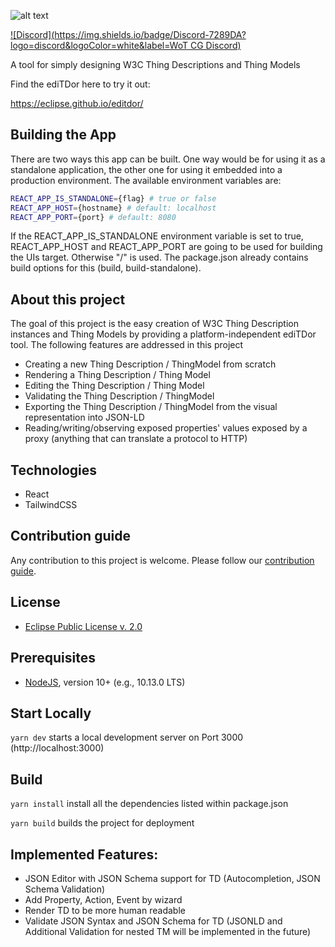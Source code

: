 ![alt text](https://github.com/eclipse/editdor/blob/master/logo/1585_ediTDor_logo.png "ediTDor logo")

[![Discord](https://img.shields.io/badge/Discord-7289DA?logo=discord&logoColor=white&label=WoT CG Discord)](https://discord.gg/RJNYJsEgnb)

A tool for simply designing W3C Thing Descriptions and Thing Models

Find the ediTDor here to try it out: 

https://eclipse.github.io/editdor/

## Building the App
There are two ways this app can be built. One way would be for using it as a standalone application, the 
other one for using it embedded into a production environment.
The available environment variables are:
``` bash
REACT_APP_IS_STANDALONE={flag} # true or false
REACT_APP_HOST={hostname} # default: localhost
REACT_APP_PORT={port} # default: 8080
```

If the REACT_APP_IS_STANDALONE environment variable is set to true, REACT_APP_HOST and REACT_APP_PORT are going to be
used for building the UIs target. Otherwise "/" is used.
The package.json already contains build options for this (build, build-standalone).

## About this project

The goal of this project is the easy creation of W3C Thing Description instances and Thing Models by providing a platform-independent ediTDor tool. The following features are addressed in this project

- Creating a new Thing Description / ThingModel from scratch
- Rendering a Thing Description / Thing Model
- Editing the Thing Description / Thing Model
- Validating the Thing Description / ThingModel
- Exporting the Thing Description / ThingModel from the visual representation into JSON-LD
- Reading/writing/observing exposed properties' values exposed by a proxy (anything that can translate a protocol to HTTP)


## Technologies
- React
- TailwindCSS

## Contribution guide

Any contribution to this project is welcome. 
Please follow our [contribution guide](./CONTRIBUTING.md).

## License
* [Eclipse Public License v. 2.0](http://www.eclipse.org/legal/epl-2.0)
  
## Prerequisites
* [NodeJS](https://nodejs.org/), version 10+ (e.g., 10.13.0 LTS)

## Start Locally
`yarn dev` starts a local development server on Port 3000 (http://localhost:3000)

## Build
`yarn install` install all the dependencies listed within package.json

`yarn build` builds the project for deployment

## Implemented Features: 
* JSON Editor with JSON Schema support for TD (Autocompletion, JSON Schema Validation)
* Add Property, Action, Event by wizard
* Render TD to be more human readable
* Validate JSON Syntax and JSON Schema for TD (JSONLD and Additional Validation for nested TM will be implemented in the future)


